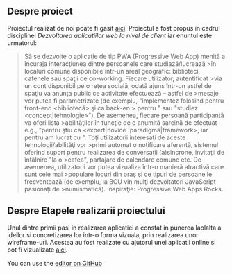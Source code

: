 ## Despre proiect
Proiectul realizat de noi poate fi gasit [aici](https://github.com/deliadominte/CLIW_Project). Proiectul a fost propus in cadrul disciplinei *Dezvoltarea aplicatiilor web la nivel de client* iar enuntul este urmatorul:
> Să se dezvolte o aplicaţie de tip PWA (Progressive Web App) menită a încuraja interacţiunea dintre persoanele care studiază/lucrează >în localuri comune disponibile într-un areal geografic: biblioteci, cafenele sau spaţii de co-working. Fiecare utilizator, autentificat >via un cont disponibil pe o reţea socială, odată ajuns într-un astfel de spaţiu va anunţa public ce activitate efectuează – astfel de >mesaje vor putea fi parametrizate (de exemplu, "implementez <software> folosind pentru front-end <bibliotecă> şi ca back-en <platforma> > pentru <limbajul de programare>" sau "studiez <concept|tehnologie>"). De asemenea, fiecare persoană participantă va oferi lista >abilităţilor în funcţie de o anumită sarcină de efectuat – e.g., "pentru <programare> ştiu ca <expert|novice <limbaj >|paradigmă|framework>, iar pentru <design> am lucrat cu <software>". Toţi utilizatorii interesaţi de aceste tehnologii/abilităţi vor >primi automat o notificare aferentă, sistemul oferind suport pentru realizarea de conversaţii (a)sincrone, invitaţii de întâlnire "la o >cafea", partajare de calendare comune etc. De asemenea, utilizatorii vor putea vizualiza într-o manieră atractivă care sunt cele mai >populare locuri din oraş şi ce tipuri de persoane le frecventează (de exemplu, la BCU vin mulţi dezvoltatori JavaScript pasionaţi de >numismatică). Inspiraţie: Progressive Web Apps Rocks.
 
 ## Despre Etapele realizarii proiectului
 Unul dintre primii pasi in realizarea aplicatiei a constat in punerea laolalta a ideilor si concretizarea lor intr-o forma vizuala, prin realizarea unor wireframe-uri. Acestea au fost realizate cu ajutorul unei aplicatii online si pot fi vizualizate [aici](https://app.moqups.com/bni/8KIGKxDyZV/view/page/ad64222d5).
 
 
You can use the [editor on GitHub](https://github.com/NicoletaIoana/CLIWTeamWebsite/edit/master/README.md)
